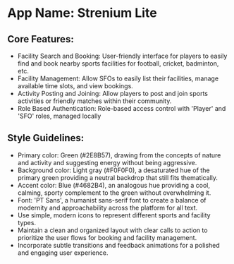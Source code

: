 # **App Name**: Strenium Lite

## Core Features:

- Facility Search and Booking: User-friendly interface for players to easily find and book nearby sports facilities for football, cricket, badminton, etc.
- Facility Management: Allow SFOs to easily list their facilities, manage available time slots, and view bookings.
- Activity Posting and Joining: Allow players to post and join sports activities or friendly matches within their community.
- Role Based Authentication: Role-based access control with 'Player' and 'SFO' roles, managed locally

## Style Guidelines:

- Primary color: Green (#2E8B57), drawing from the concepts of nature and activity and suggesting energy without being aggressive.
- Background color: Light gray (#F0F0F0), a desaturated hue of the primary green providing a neutral backdrop that still fits thematically.
- Accent color: Blue (#4682B4), an analogous hue providing a cool, calming, sporty complement to the green without overwhelming it.
- Font: 'PT Sans', a humanist sans-serif font to create a balance of modernity and approachability across the platform for all text.
- Use simple, modern icons to represent different sports and facility types.
- Maintain a clean and organized layout with clear calls to action to prioritize the user flows for booking and facility management.
- Incorporate subtle transitions and feedback animations for a polished and engaging user experience.